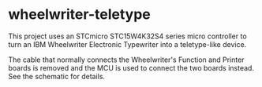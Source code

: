# wheelwriter-teletype
This project uses an STCmicro STC15W4K32S4 series micro controller to turn an IBM Wheelwriter Electronic Typewriter into a teletype-like device.

The cable that normally connects the Wheelwriter's Function and Printer boards is removed and the MCU is used to connect the two boards instead. See the schematic for details.
